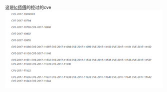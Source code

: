 这是[lc师傅](https://github.com/lcatro/My_PoC)的挖过的cve
![图片](https://github.com/Akamei/task/blob/master/img/cve.png)
